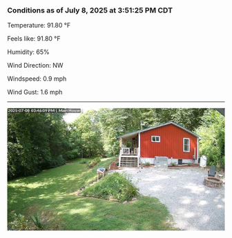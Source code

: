 ### Conditions as of July 8, 2025 at 3:51:25 PM CDT 

Temperature: 91.80 &deg;F

Feels like: 91.80 &deg;F

Humidity: 65%

Wind Direction: NW

Windspeed: 0.9 mph

Wind Gust: 1.6 mph

---

<img src="./images/latest.jpeg"/>

